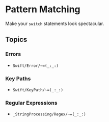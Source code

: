 # Pattern Matching

Make your `switch` statements look spectacular.

## Topics

### Errors

- ``Swift/Error/~=(_:_:)``

### Key Paths

- ``Swift/KeyPath/~=(_:_:)``

### Regular Expressions

- ``_StringProcessing/Regex/~=(_:_:)``

